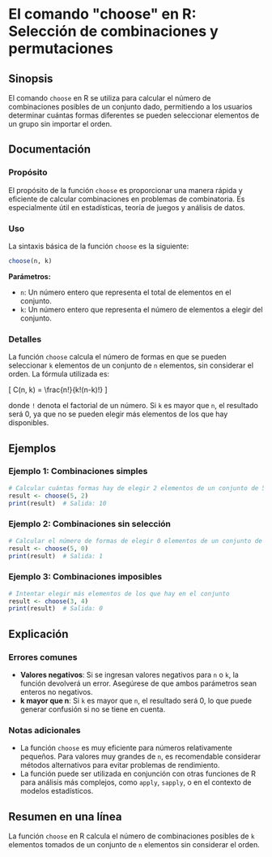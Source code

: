<!--
Meta Description: # El comando "choose" en R: Selección de combinaciones y permutaciones ## Sinopsis El comando `choose` en R se utiliza para calcular el número de comb...
Meta Keywords: choose, elementos, que, número, conjunto
-->

# El comando "choose" en R: Selección de combinaciones y permutaciones

## Sinopsis
El comando `choose` en R se utiliza para calcular el número de combinaciones posibles de un conjunto dado, permitiendo a los usuarios determinar cuántas formas diferentes se pueden seleccionar elementos de un grupo sin importar el orden.

## Documentación
### Propósito
El propósito de la función `choose` es proporcionar una manera rápida y eficiente de calcular combinaciones en problemas de combinatoria. Es especialmente útil en estadísticas, teoría de juegos y análisis de datos.

### Uso
La sintaxis básica de la función `choose` es la siguiente:

```R
choose(n, k)
```

**Parámetros:**
- `n`: Un número entero que representa el total de elementos en el conjunto.
- `k`: Un número entero que representa el número de elementos a elegir del conjunto.

### Detalles
La función `choose` calcula el número de formas en que se pueden seleccionar `k` elementos de un conjunto de `n` elementos, sin considerar el orden. La fórmula utilizada es:

\[ C(n, k) = \frac{n!}{k!(n-k)!} \]

donde `!` denota el factorial de un número. Si `k` es mayor que `n`, el resultado será 0, ya que no se pueden elegir más elementos de los que hay disponibles.

## Ejemplos
### Ejemplo 1: Combinaciones simples
```R
# Calcular cuántas formas hay de elegir 2 elementos de un conjunto de 5
result <- choose(5, 2)
print(result)  # Salida: 10
```

### Ejemplo 2: Combinaciones sin selección
```R
# Calcular el número de formas de elegir 0 elementos de un conjunto de 5
result <- choose(5, 0)
print(result)  # Salida: 1
```

### Ejemplo 3: Combinaciones imposibles
```R
# Intentar elegir más elementos de los que hay en el conjunto
result <- choose(3, 4)
print(result)  # Salida: 0
```

## Explicación
### Errores comunes
- **Valores negativos**: Si se ingresan valores negativos para `n` o `k`, la función devolverá un error. Asegúrese de que ambos parámetros sean enteros no negativos.
- **k mayor que n**: Si `k` es mayor que `n`, el resultado será 0, lo que puede generar confusión si no se tiene en cuenta.

### Notas adicionales
- La función `choose` es muy eficiente para números relativamente pequeños. Para valores muy grandes de `n`, es recomendable considerar métodos alternativos para evitar problemas de rendimiento.
- La función puede ser utilizada en conjunción con otras funciones de R para análisis más complejos, como `apply`, `sapply`, o en el contexto de modelos estadísticos.

## Resumen en una línea
La función `choose` en R calcula el número de combinaciones posibles de `k` elementos tomados de un conjunto de `n` elementos sin considerar el orden.
